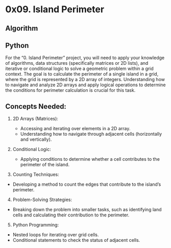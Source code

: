 # 0x09. Island Perimeter

## Algorithm

## Python

For the “0. Island Perimeter” project, you will need to apply your knowledge of algorithms, data structures (specifically matrices or 2D lists), and iterative or conditional logic to solve a geometric problem within a grid context. The goal is to calculate the perimeter of a single island in a grid, where the grid is represented by a 2D array of integers. Understanding how to navigate and analyze 2D arrays and apply logical operations to determine the conditions for perimeter calculation is crucial for this task.

## Concepts Needed:

1. 2D Arrays (Matrices):

	- Accessing and iterating over elements in a 2D array.
	- Understanding how to navigate through adjacent cells (horizontally and vertically).

2. Conditional Logic:

	- Applying conditions to determine whether a cell contributes to the perimeter of the island.

3. Counting Techniques:

- Developing a method to count the edges that contribute to the island’s perimeter.

4. Problem-Solving Strategies:

- Breaking down the problem into smaller tasks, such as identifying land cells and calculating their contribution to the perimeter.

5. Python Programming:

- Nested loops for iterating over grid cells.
- Conditional statements to check the status of adjacent cells.


